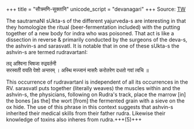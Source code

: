 +++
title = "सौत्रमणि-सूक्तानि"
unicode_script = "devanagari"
+++
Source: [TW](https://threadreaderapp.com/thread/1533665088803987456.html)

The sautramaNI sUkta-s of the different yajurveda-s are interesting in that they homologize the ritual (beer-fermentation included) with the putting together of a new body for indra who was poisoned. That act is like a dissection in reverse & primarily conducted by the surgeons of
the deva-s, the ashvin-s and sarasvatI. It is notable that in one of these sUkta-s the ashvin-s are termed rudravartanI:

तद् अश्विना भिषजा रुद्रवर्तनी  
सरस्वती वयति पेशो अन्तरम् ।
अस्थि मज्जानं मासरैः करोतरेण दधतो गवां त्वचि ॥

This occurrence of rudravartanI is independent of all its occurrences in the RV. sarasvatI puts together (literally weaves) the muscles within and the ashvin-s, the physicians, following on Rudra's track, place the marrow [in] the bones [as the]  the wort [from] the fermented grain with a sieve on the ox hide. The use of this phrase in this context suggests that ashvin-s inherited their medical skills from their father rudra. Likewise their knowledge of toxins also inheres from rudra.+++(5)+++ 